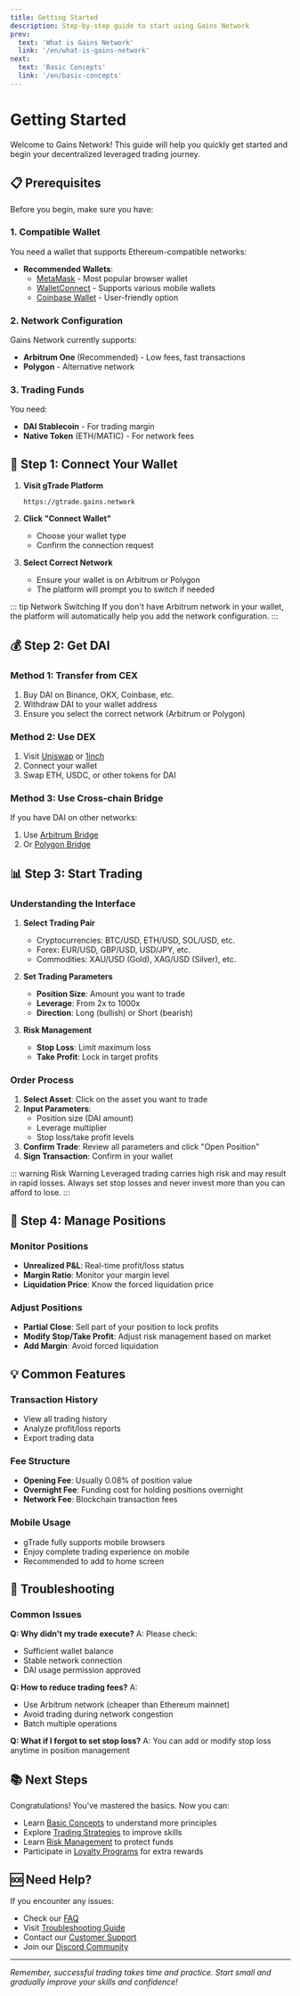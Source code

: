 ```yaml
---
title: Getting Started
description: Step-by-step guide to start using Gains Network
prev:
  text: 'What is Gains Network'
  link: '/en/what-is-gains-network'
next:
  text: 'Basic Concepts'
  link: '/en/basic-concepts'
---
```


# Getting Started

Welcome to Gains Network! This guide will help you quickly get started and begin your decentralized leveraged trading journey.

## 📋 Prerequisites

Before you begin, make sure you have:

### 1. Compatible Wallet

You need a wallet that supports Ethereum-compatible networks:

- **Recommended Wallets**:
  - [MetaMask](https://metamask.io/) - Most popular browser wallet
  - [WalletConnect](https://walletconnect.com/) - Supports various mobile wallets
  - [Coinbase Wallet](https://wallet.coinbase.com/) - User-friendly option

### 2. Network Configuration

Gains Network currently supports:

- **Arbitrum One** (Recommended) - Low fees, fast transactions
- **Polygon** - Alternative network

### 3. Trading Funds

You need:
- **DAI Stablecoin** - For trading margin
- **Native Token** (ETH/MATIC) - For network fees

## 🚀 Step 1: Connect Your Wallet

1. **Visit gTrade Platform**
   ```
   https://gtrade.gains.network
   ```

2. **Click "Connect Wallet"**
   - Choose your wallet type
   - Confirm the connection request

3. **Select Correct Network**
   - Ensure your wallet is on Arbitrum or Polygon
   - The platform will prompt you to switch if needed

::: tip Network Switching
If you don't have Arbitrum network in your wallet, the platform will automatically help you add the network configuration.
:::

## 💰 Step 2: Get DAI

### Method 1: Transfer from CEX

1. Buy DAI on Binance, OKX, Coinbase, etc.
2. Withdraw DAI to your wallet address
3. Ensure you select the correct network (Arbitrum or Polygon)

### Method 2: Use DEX

1. Visit [Uniswap](https://app.uniswap.org/) or [1inch](https://app.1inch.io/)
2. Connect your wallet
3. Swap ETH, USDC, or other tokens for DAI

### Method 3: Use Cross-chain Bridge

If you have DAI on other networks:
1. Use [Arbitrum Bridge](https://bridge.arbitrum.io/)
2. Or [Polygon Bridge](https://wallet.polygon.technology/bridge)

## 📊 Step 3: Start Trading

### Understanding the Interface

1. **Select Trading Pair**
   - Cryptocurrencies: BTC/USD, ETH/USD, SOL/USD, etc.
   - Forex: EUR/USD, GBP/USD, USD/JPY, etc.
   - Commodities: XAU/USD (Gold), XAG/USD (Silver), etc.

2. **Set Trading Parameters**
   - **Position Size**: Amount you want to trade
   - **Leverage**: From 2x to 1000x
   - **Direction**: Long (bullish) or Short (bearish)

3. **Risk Management**
   - **Stop Loss**: Limit maximum loss
   - **Take Profit**: Lock in target profits

### Order Process

1. **Select Asset**: Click on the asset you want to trade
2. **Input Parameters**:
   - Position size (DAI amount)
   - Leverage multiplier
   - Stop loss/take profit levels
3. **Confirm Trade**: Review all parameters and click "Open Position"
4. **Sign Transaction**: Confirm in your wallet

::: warning Risk Warning
Leveraged trading carries high risk and may result in rapid losses. Always set stop losses and never invest more than you can afford to lose.
:::

## 🎯 Step 4: Manage Positions

### Monitor Positions

- **Unrealized P&L**: Real-time profit/loss status
- **Margin Ratio**: Monitor your margin level
- **Liquidation Price**: Know the forced liquidation price

### Adjust Positions

- **Partial Close**: Sell part of your position to lock profits
- **Modify Stop/Take Profit**: Adjust risk management based on market
- **Add Margin**: Avoid forced liquidation

## 💡 Common Features

### Transaction History

- View all trading history
- Analyze profit/loss reports
- Export trading data

### Fee Structure

- **Opening Fee**: Usually 0.08% of position value
- **Overnight Fee**: Funding cost for holding positions overnight
- **Network Fee**: Blockchain transaction fees

### Mobile Usage

- gTrade fully supports mobile browsers
- Enjoy complete trading experience on mobile
- Recommended to add to home screen

## 🔧 Troubleshooting

### Common Issues

**Q: Why didn't my trade execute?**
A: Please check:
- Sufficient wallet balance
- Stable network connection
- DAI usage permission approved

**Q: How to reduce trading fees?**
A:
- Use Arbitrum network (cheaper than Ethereum mainnet)
- Avoid trading during network congestion
- Batch multiple operations

**Q: What if I forgot to set stop loss?**
A: You can add or modify stop loss anytime in position management

## 📚 Next Steps

Congratulations! You've mastered the basics. Now you can:

- Learn [Basic Concepts](/en/basic-concepts) to understand more principles
- Explore [Trading Strategies](/en/gtrade/trading-strategies) to improve skills
- Learn [Risk Management](/en/gtrade/risk-management) to protect funds
- Participate in [Loyalty Programs](/en/loyalty-programs/overview) for extra rewards

## 🆘 Need Help?

If you encounter any issues:

- Check our [FAQ](/en/help/faq)
- Visit [Troubleshooting Guide](/en/help/troubleshooting)
- Contact our [Customer Support](/en/help/contact-support)
- Join our [Discord Community](https://discord.gg/GainsNetwork)

---

*Remember, successful trading takes time and practice. Start small and gradually improve your skills and confidence!*
